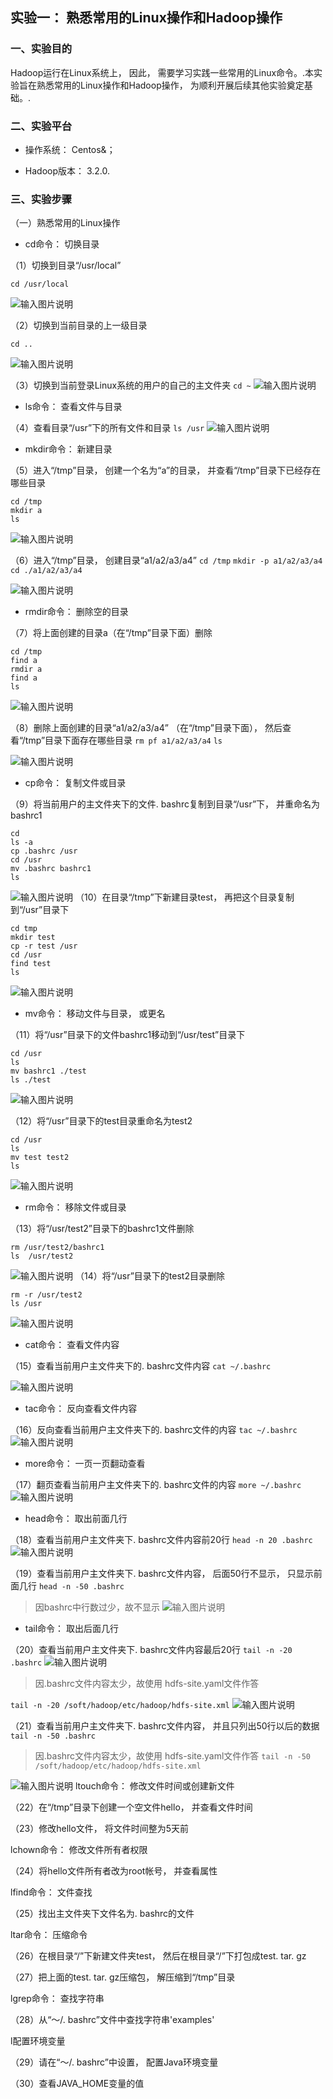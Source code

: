 ## 实验一： 熟悉常用的Linux操作和Hadoop操作
### 一、实验目的

Hadoop运行在Linux系统上， 因此， 需要学习实践一些常用的Linux命令。.本实验旨在熟悉常用的Linux操作和Hadoop操作， 为顺利开展后续其他实验奠定基础。.

### 二、实验平台

- 操作系统： Centos&；

- Hadoop版本： 3.2.0.

### 三、实验步骤

（一）熟悉常用的Linux操作

- cd命令： 切换目录

（1）切换到目录“/usr/local”

`cd /usr/local`

![输入图片说明](https://raw.githubusercontent.com/dfdbb/MyMakdownPhoto/master/2022/10/28/l4HzjdbWBHRlO18U.png)

		
（2）切换到当前目录的上一级目录

`cd ..`

![输入图片说明](https://raw.githubusercontent.com/dfdbb/MyMakdownPhoto/master/2022/10/28/vumqoYx2xqVZtH92.png)


（3）切换到当前登录Linux系统的用户的自己的主文件夹
`cd ~`
![输入图片说明](https://raw.githubusercontent.com/dfdbb/MyMakdownPhoto/master/2022/10/28/ptxzZDnc0OcoX4k1.png)

- ls命令： 查看文件与目录


（4）查看目录“/usr”下的所有文件和目录
` ls /usr `
![输入图片说明](https://raw.githubusercontent.com/dfdbb/MyMakdownPhoto/master/2022/10/28/REr0MJQxuVQyTKF8.png)
- mkdir命令： 新建目录

（5）进入“/tmp”目录， 创建一个名为“a”的目录， 并查看“/tmp”目录下已经存在哪些目录
```shell
cd /tmp
mkdir a
ls 
```
![输入图片说明](https://raw.githubusercontent.com/dfdbb/MyMakdownPhoto/master/2022/10/28/Vl5iDrnadSeRqyE5.png)


（6）进入“/tmp”目录， 创建目录“a1/a2/a3/a4”
`cd /tmp`
`mkdir -p a1/a2/a3/a4`
`cd ./a1/a2/a3/a4`

![输入图片说明](https://raw.githubusercontent.com/dfdbb/MyMakdownPhoto/master/2022/10/28/GkGSBwHddblyzZmY.png)

- rmdir命令： 删除空的目录

（7）将上面创建的目录a（在“/tmp”目录下面）删除
```shell
cd /tmp
find a
rmdir a
find a 
ls 
```
![输入图片说明](https://raw.githubusercontent.com/dfdbb/MyMakdownPhoto/master/2022/10/28/qQ3lVEx3LLrHC1jB.png)

（8）删除上面创建的目录“a1/a2/a3/a4” （在“/tmp”目录下面）， 然后查看“/tmp”目录下面存在哪些目录
`rm pf a1/a2/a3/a4`
`ls`

![输入图片说明](https://raw.githubusercontent.com/dfdbb/MyMakdownPhoto/master/2022/10/28/XA9Se58H5eIa9ZOE.png)

- cp命令： 复制文件或目录

（9）将当前用户的主文件夹下的文件. bashrc复制到目录“/usr”下， 并重命名为bashrc1
```shell
cd 
ls -a 
cp .bashrc /usr
cd /usr
mv .bashrc bashrc1
ls
```

![输入图片说明](https://raw.githubusercontent.com/dfdbb/MyMakdownPhoto/master/2022/10/28/9kuVMFYMg1hfJJBf.png)
（10）在目录“/tmp”下新建目录test， 再把这个目录复制到“/usr”目录下
```shell 
cd tmp
mkdir test
cp -r test /usr 
cd /usr 
find test
ls
```

![输入图片说明](https://raw.githubusercontent.com/dfdbb/MyMakdownPhoto/master/2022/10/28/Ph1DVdOZtSJDO0Gv.png)
- mv命令： 移动文件与目录， 或更名

（11）将“/usr”目录下的文件bashrc1移动到“/usr/test”目录下
```shell
cd /usr
ls
mv bashrc1 ./test
ls ./test
```
![输入图片说明](https://raw.githubusercontent.com/dfdbb/MyMakdownPhoto/master/2022/10/28/1XOOE3ueBupRTAOG.png)

（12）将“/usr”目录下的test目录重命名为test2
```shell
cd /usr
ls
mv test test2
ls
```
![输入图片说明](https://raw.githubusercontent.com/dfdbb/MyMakdownPhoto/master/2022/10/28/1CGui4uCeZikOer0.png)
- rm命令： 移除文件或目录

（13）将“/usr/test2”目录下的bashrc1文件删除
```shell
rm /usr/test2/bashrc1
ls	/usr/test2
```

![输入图片说明](https://raw.githubusercontent.com/dfdbb/MyMakdownPhoto/master/2022/10/28/V6AoTfFlbltTMUbc.png)
（14）将“/usr”目录下的test2目录删除
```shell
rm -r /usr/test2
ls /usr
```

![输入图片说明](https://raw.githubusercontent.com/dfdbb/MyMakdownPhoto/master/2022/10/28/ctGbJzIc5cSfqlkZ.png)

- cat命令： 查看文件内容

（15）查看当前用户主文件夹下的. bashrc文件内容
`cat ~/.bashrc`

![输入图片说明](https://raw.githubusercontent.com/dfdbb/MyMakdownPhoto/master/2022/10/28/1iecv6xpy13LhD5J.png)
- tac命令： 反向查看文件内容

（16）反向查看当前用户主文件夹下的. bashrc文件的内容
`tac ~/.bashrc`
![输入图片说明](https://raw.githubusercontent.com/dfdbb/MyMakdownPhoto/master/2022/10/28/jq4wEJbep0qIeSPH.png)

- more命令： 一页一页翻动查看

（17）翻页查看当前用户主文件夹下的. bashrc文件的内容
`more ~/.bashrc`
![输入图片说明](https://raw.githubusercontent.com/dfdbb/MyMakdownPhoto/master/2022/10/28/wI6aE7ZOSff6gvJH.png)


- head命令： 取出前面几行

（18）查看当前用户主文件夹下. bashrc文件内容前20行
`head -n 20 .bashrc`
![输入图片说明](https://raw.githubusercontent.com/dfdbb/MyMakdownPhoto/master/2022/10/28/ewzElRrC7LaMFhWi.png)

（19）查看当前用户主文件夹下. bashrc文件内容， 后面50行不显示， 只显示前面几行
`head -n -50 .bashrc`
> 因bashrc中行数过少，故不显示
![输入图片说明](https://raw.githubusercontent.com/dfdbb/MyMakdownPhoto/master/2022/10/28/p0v2l1cqQuwfT6da.png)

- tail命令： 取出后面几行

（20）查看当前用户主文件夹下. bashrc文件内容最后20行
`tail -n -20 .bashrc`
![输入图片说明](https://raw.githubusercontent.com/dfdbb/MyMakdownPhoto/master/2022/10/28/K6exNjsJCfbJUM0h.png)
> 因.bashrc文件内容太少，故使用 hdfs-site.yaml文件作答

`tail -n -20 /soft/hadoop/etc/hadoop/hdfs-site.xml`
![输入图片说明](https://raw.githubusercontent.com/dfdbb/MyMakdownPhoto/master/2022/10/28/p106tm66zcFBvfHw.png)

（21）查看当前用户主文件夹下. bashrc文件内容， 并且只列出50行以后的数据
`tail -n -50 .bashrc`
> 因.bashrc文件内容太少，故使用 hdfs-site.yaml文件作答
`tail -n -50 /soft/hadoop/etc/hadoop/hdfs-site.xml
`

![输入图片说明](https://raw.githubusercontent.com/dfdbb/MyMakdownPhoto/master/2022/10/28/0dmedJ0paOuF7kej.png)
ltouch命令： 修改文件时间或创建新文件

（22）在“/tmp”目录下创建一个空文件hello， 并查看文件时间

（23）修改hello文件， 将文件时间整为5天前

lchown命令： 修改文件所有者权限

（24）将hello文件所有者改为root帐号， 并查看属性

lfind命令： 文件查找

（25）找出主文件夹下文件名为. bashrc的文件

ltar命令： 压缩命令

（26）在根目录“/”下新建文件夹test， 然后在根目录“/”下打包成test. tar. gz

（27）把上面的test. tar. gz压缩包， 解压缩到“/tmp”目录

lgrep命令： 查找字符串

（28）从“～/. bashrc”文件中查找字符串'examples'

l配置环境变量

（29）请在“～/. bashrc”中设置， 配置Java环境变量

（30）查看JAVA_HOME变量的值
<!--stackedit_data:
eyJoaXN0b3J5IjpbLTEzNTk1NDY0NzNdfQ==
-->